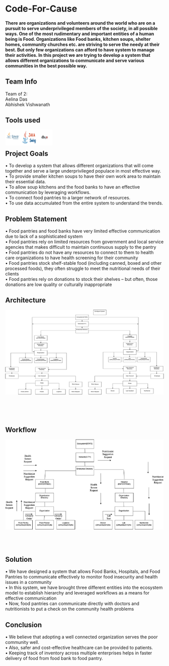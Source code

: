 # Code-For-Cause

#### There are organizations and volunteers around the world who are on a pursuit to serve underprivileged members of the society, in all possible ways. One of the most rudimentary and important entities of a human being is Food. Organizations like Food banks, kitchen soups, shelter homes, community churches etc. are striving to serve the needy at their best. But only few organizations can afford to have system to manage their activities. In this project we are trying to develop a system that allows different organizations to communicate and serve various communities in the best possible way.

## Team Info

Team of 2:
<br />
Aelina Das
<br />
Abhishek Vishwanath
<br />

## Tools used

<img align="left" alt="java" width="50px" height="50px" src="https://github.com/aelinadas/aelinadas/blob/master/images/java.png" />
<img align="left" alt="swing" width="50px" height="50px" src="https://github.com/aelinadas/code-for-cause/blob/master/images/swing.png" />
<img align="left" alt="db4o" width="50px" height="50px" src="https://github.com/aelinadas/code-for-cause/blob/master/images/db4o.jpg" />
<br />
<br />


## Project Goals

• To develop a system that allows different organizations that will come together and serve a large underprivileged populace in most effective way. <br />
• To provide smaller kitchen soups to have their own work area to maintain their essential data. <br />
• To allow soup kitchens and the food banks to have an effective communication by leveraging workflows. <br />
• To connect food pantries to a larger network of resources. <br />
• To use data accumulated from the entire system to understand the trends. <br />

## Problem Statement

• Food pantries and food banks have very limited effective communication due to lack of a sophisticated system <br />
• Food pantries rely on limited resources from government and local service agencies that makes difficult to maintain continuous supply to the pantry <br />
• Food pantries do not have any resources to connect to them to health care organizations to have health screening for their community <br />
• Food pantries stock shelf-stable food (including canned, boxed and other processed foods), they often struggle to meet the nutritional needs of their clients <br />
• Food pantries rely on donations to stock their shelves – but often, those donations are low quality or culturally inappropriate <br />

## Architecture
<img align="left" alt="architecture" src="https://github.com/aelinadas/code-for-cause/blob/master/images/architecture.png" />
<br /><br /><br /><br /><br /><br /><br /><br /><br /><br /><br /><br /><br /><br /><br /><br /><br /><br /><br /><br />

## Workflow
<img align="left" alt="architecture" src="https://github.com/aelinadas/code-for-cause/blob/master/images/workflow.png" />
<br /><br /><br /><br /><br /><br /><br /><br /><br /><br /><br /><br /><br /><br /><br /><br /><br /><br /><br /><br />

## Solution

• We have designed a system that allows Food Banks, Hospitals, and Food Pantries to communicate effectively to monitor food insecurity and health issues in a community <br />
• In this system, we have brought three different entities into the ecosystem model to establish hierarchy and leveraged workflows as a means for effective communication <br />
• Now, food pantries can communicate directly with doctors and nutritionists to put a check on the community health problems <br />

## Conclusion

• We believe that adopting a well connected organization serves the poor community well. <br />
• Also, safer and cost-effective healthcare can be provided to patients. <br />
• Keeping track of inventory across multiple enterprises helps in faster delivery of food from food bank to food pantry. <br />
